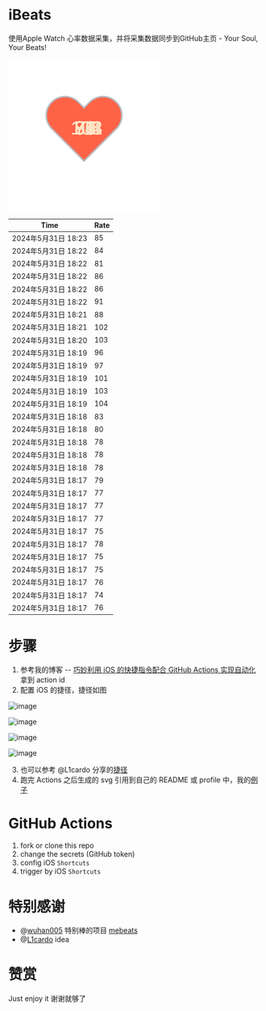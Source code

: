# iBeats
使用Apple Watch 心率数据采集，并将采集数据同步到GitHub主页 - Your Soul, Your Beats!

![](./files/heart.svg)

<!--START_SECTION:my_heart_rate-->
| Time | Rate | 
 | ---- | ---- | 
| 2024年5月31日 18:23 | 85 |
| 2024年5月31日 18:22 | 84 |
| 2024年5月31日 18:22 | 81 |
| 2024年5月31日 18:22 | 86 |
| 2024年5月31日 18:22 | 86 |
| 2024年5月31日 18:22 | 91 |
| 2024年5月31日 18:21 | 88 |
| 2024年5月31日 18:21 | 102 |
| 2024年5月31日 18:20 | 103 |
| 2024年5月31日 18:19 | 96 |
| 2024年5月31日 18:19 | 97 |
| 2024年5月31日 18:19 | 101 |
| 2024年5月31日 18:19 | 103 |
| 2024年5月31日 18:19 | 104 |
| 2024年5月31日 18:18 | 83 |
| 2024年5月31日 18:18 | 80 |
| 2024年5月31日 18:18 | 78 |
| 2024年5月31日 18:18 | 78 |
| 2024年5月31日 18:18 | 78 |
| 2024年5月31日 18:17 | 79 |
| 2024年5月31日 18:17 | 77 |
| 2024年5月31日 18:17 | 77 |
| 2024年5月31日 18:17 | 77 |
| 2024年5月31日 18:17 | 75 |
| 2024年5月31日 18:17 | 78 |
| 2024年5月31日 18:17 | 75 |
| 2024年5月31日 18:17 | 75 |
| 2024年5月31日 18:17 | 76 |
| 2024年5月31日 18:17 | 74 |
| 2024年5月31日 18:17 | 76 |

<!--END_SECTION:my_heart_rate-->

# 步骤
1. 参考我的博客 -- [巧妙利用 iOS 的快捷指令配合 GitHub Actions 实现自动化](https://github.com/yihong0618/gitblog/issues/198) 拿到 action id
2. 配置 iOS 的捷径，捷径如图

![image](https://user-images.githubusercontent.com/15976103/122154218-0db0b480-ce97-11eb-93bb-5aec07c558dc.png)

![image](https://user-images.githubusercontent.com/15976103/122154236-186b4980-ce97-11eb-8e4b-70551a0391ae.png)

![image](https://user-images.githubusercontent.com/15976103/122154268-2d47dd00-ce97-11eb-902e-3acf292265a9.png)

![image](https://user-images.githubusercontent.com/15976103/122174055-fa144680-ceb4-11eb-9be2-3eb83cd516f7.png)

3. 也可以参考 @L1cardo 分享的[捷径](https://www.icloud.com/shortcuts/6ab6047b459c41ad822ad6b94b1c03d4)
4. 跑完 Actions 之后生成的 svg 引用到自己的 README 或 profile 中，我的[例子](https://github.com/yihong0618) 

# GitHub Actions

1. fork or clone this repo
2. change the secrets (GitHub token)
3. config iOS `Shortcuts` 
4. trigger by iOS `Shortcuts`

# 特别感谢
- @[wuhan005](https://github.com/wuhan005) 特别棒的项目 [mebeats](https://github.com/wuhan005/mebeats)
- @[L1cardo](https://github.com/L1cardo) idea

# 赞赏
Just enjoy it
谢谢就够了
